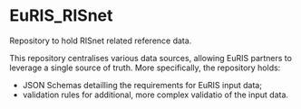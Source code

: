 # EuRIS_RISnet
Repository to hold RISnet related reference data. 

This repository centralises various data sources, allowing EuRIS partners to leverage a single source of truth. 
More specifically, the repository holds:
- JSON Schemas detailling the requirements for EuRIS input data;
- validation rules for additional, more complex validatio of the input data.
